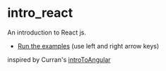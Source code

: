 # intro_react
An introduction to React js.
 - [Run the examples](http://seanlin0800.github.io/intro_react/example_viewer/) (use left and right arrow keys)

inspired by Curran's [introToAngular](https://github.com/curran/screencasts/tree/gh-pages/introToAngular)
